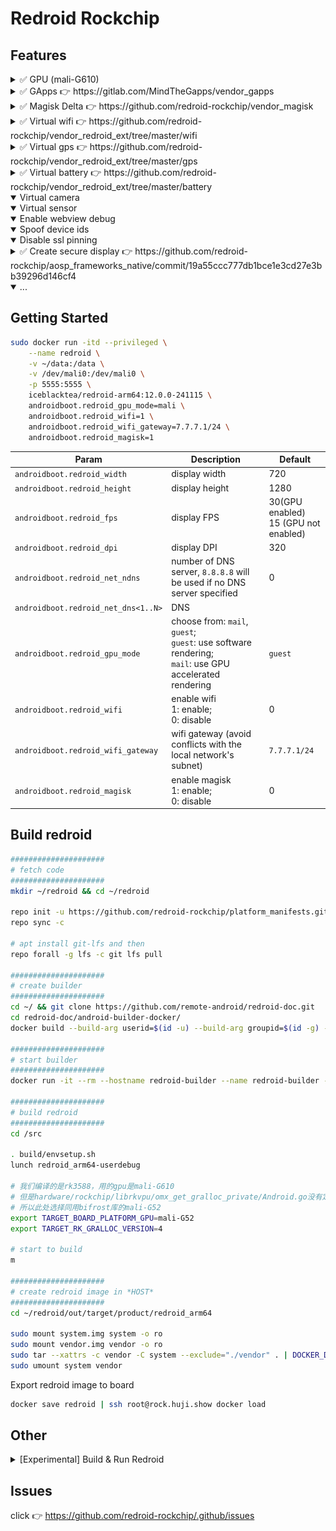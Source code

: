 # Redroid Rockchip

## Features

<details>
<summary> ✅ GPU (mali-G610) </summary>

<img src="https://raw.githubusercontent.com/redroid-rockchip/.github/main/images/mali.png"/>
</details>


<details>
<summary> ✅ GApps 👉 https://gitlab.com/MindTheGapps/vendor_gapps </summary>

<img src="https://raw.githubusercontent.com/redroid-rockchip/.github/main/images/gapps.png" width="432px" height="768px"/>
</details>


<details>
<summary> ✅ Magisk Delta 👉 https://github.com/redroid-rockchip/vendor_magisk </summary>

<img src="https://raw.githubusercontent.com/redroid-rockchip/.github/main/images/magisk.png" width="432px" height="768px"/>
</details>


<details>
<summary> ✅ Virtual wifi 👉 https://github.com/redroid-rockchip/vendor_redroid_ext/tree/master/wifi </summary>

##### Required
1. `mac80211_hwsim` kernel module in host
2. switch to `iptables-legacy` in host

<img src="https://raw.githubusercontent.com/redroid-rockchip/.github/main/images/wifi.png" width="432px" height="768px"/>
</details>


<details>
<summary> ✅ Virtual gps 👉 https://github.com/redroid-rockchip/vendor_redroid_ext/tree/master/gps </summary>

##### Update latitude and longitude
```bash
adb shell 'echo "LatitudeDegrees=30.281026818001678" > /data/vendor/gps/gnss'
adb shell 'echo "LongitudeDegrees=120.01934876982831" >> /data/vendor/gps/gnss'
adb shell 'echo "AltitudeMeters=1.60062531" >> /data/vendor/gps/gnss'
adb shell 'echo "BearingDegrees=0" >> /data/vendor/gps/gnss'
adb shell 'echo "SpeedMetersPerSec=0" >> /data/vendor/gps/gnss'
```

<img src="https://raw.githubusercontent.com/redroid-rockchip/.github/main/images/gps.png" width="432px" height="768px"/>
</details>

<details>
<summary> ✅ Virtual battery 👉 https://github.com/redroid-rockchip/vendor_redroid_ext/tree/master/battery </summary>

##### Update battery capacity
```bash
adb shell 'echo 88 > /data/vendor/battery/power_supply/battery/capacity'
```

<img src="https://raw.githubusercontent.com/redroid-rockchip/.github/main/images/battery.png" width="432px" height="768px"/>
</details>


<details open>
<summary> Virtual camera </summary>
</details>


<details open>
<summary> Virtual sensor </summary>
</details>


<details open>
<summary> Enable webview debug </summary>
</details>


<details open>
<summary> Spoof device ids </summary>
</details>


<details open>
<summary> Disable ssl pinning </summary>
</details>


<details>
<summary> ✅ Create secure display 👉 https://github.com/redroid-rockchip/aosp_frameworks_native/commit/19a55ccc777db1bce1e3cd27e3bb39296d146cf4</summary>
</details>


<details open>
<summary> ... </summary>
</details>

## Getting Started

```bash
sudo docker run -itd --privileged \
    --name redroid \
    -v ~/data:/data \
    -v /dev/mali0:/dev/mali0 \
    -p 5555:5555 \
    iceblacktea/redroid-arm64:12.0.0-241115 \
    androidboot.redroid_gpu_mode=mali \
    androidboot.redroid_wifi=1 \
    androidboot.redroid_wifi_gateway=7.7.7.1/24 \
    androidboot.redroid_magisk=1
```

| Param                               | Description                                                                                                | Default                                  |
|-------------------------------------|------------------------------------------------------------------------------------------------------------|------------------------------------------|
| `androidboot.redroid_width`         | display width                                                                                              | 720                                      |
| `androidboot.redroid_height`        | display height                                                                                             | 1280                                     |
| `androidboot.redroid_fps`           | display FPS                                                                                                | 30(GPU enabled)<br> 15 (GPU not enabled) |
| `androidboot.redroid_dpi`           | display DPI                                                                                                | 320                                      |
| `androidboot.redroid_net_ndns`      | number of DNS server, `8.8.8.8` will be used if no DNS server specified                                    | 0                                        |
| `androidboot.redroid_net_dns<1..N>` | DNS                                                                                                        |                                          |
| `androidboot.redroid_gpu_mode`      | choose from: `mail`, `guest`;<br>`guest`: use software rendering;<br>`mail`: use GPU accelerated rendering | `guest`                                  |
| `androidboot.redroid_wifi`          | enable wifi<br/>1: enable;<br/>0: disable                                                                  | 0                                        |
| `androidboot.redroid_wifi_gateway`  | wifi gateway (avoid conflicts with the local network's subnet)                                             | `7.7.7.1/24`                             |
| `androidboot.redroid_magisk`        | enable magisk<br/>1: enable;<br/>0: disable                                                                | 0                                        |

## Build redroid

```bash
#####################
# fetch code
#####################
mkdir ~/redroid && cd ~/redroid

repo init -u https://github.com/redroid-rockchip/platform_manifests.git -b redroid-12.0.0 --depth=1 --git-lfs
repo sync -c

# apt install git-lfs and then
repo forall -g lfs -c git lfs pull

#####################
# create builder
#####################
cd ~/ && git clone https://github.com/remote-android/redroid-doc.git
cd redroid-doc/android-builder-docker/
docker build --build-arg userid=$(id -u) --build-arg groupid=$(id -g) --build-arg username=$(id -un) -t redroid-builder .

#####################
# start builder
#####################
docker run -it --rm --hostname redroid-builder --name redroid-builder -v ~/redroid:/src redroid-builder

#####################
# build redroid
#####################
cd /src

. build/envsetup.sh
lunch redroid_arm64-userdebug

# 我们编译的是rk3588，用的gpu是mali-G610
# 但是hardware/rockchip/librkvpu/omx_get_gralloc_private/Android.go没有定义mali-G610
# 所以此处选择同用bifrost库的mali-G52
export TARGET_BOARD_PLATFORM_GPU=mali-G52
export TARGET_RK_GRALLOC_VERSION=4

# start to build
m

#####################
# create redroid image in *HOST*
#####################
cd ~/redroid/out/target/product/redroid_arm64

sudo mount system.img system -o ro
sudo mount vendor.img vendor -o ro
sudo tar --xattrs -c vendor -C system --exclude="./vendor" . | DOCKER_DEFAULT_PLATFORM=linux/arm64 docker import -c 'ENTRYPOINT ["/init", "androidboot.hardware=redroid"]' - redroid
sudo umount system vendor
```

Export redroid image to board
```bash
docker save redroid | ssh root@rock.huji.show docker load
```

## Other


<details>
<summary>[Experimental] Build & Run Redroid</summary>

#### Dependency

1. Install Python3, Git, [Docker](https://docs.docker.com/engine/install/ubuntu/#install-using-the-convenience-script), [Docker Compose](https://docs.docker.com/compose/install/linux/)

```bash
wget -qO- get.docker.com | bash
sudo apt-get update
sudo apt-get install -y python3 python3-pip git docker-compose-plugin
```

2. Install linktools library and add redroid repository

```bash
python3 -m pip install -U "linktools[container]"
ct-cntr repo add https://github.com/ice-black-tea/cntr-mobile  # fetch code from remote repository
```

#### Run redroid in arm64 Board

```bash
ct-cntr add redroid                                            # add redroid containers
ct-cntr config set \
    REDROID_COUNT=3 \
    REDROID_GPU_MODE=mali \
    REDROID_VIRTUAL_WIFI=true
ct-cntr up                                                     # start redroid containers
```

#### Build in x86_64 PC

Build the redroid image for the first time

```bash
ct-cntr add redroid-builder                                    # add redroid-builder container

#####################
# create and start builder
#####################
ct-cntr config set REDROID_BUILD_PATH=~/redroid                # set the path to store source code
ct-cntr config                                                 # check whether the docker configuration is correct
ct-cntr up                                                     # start redroid-builder container

#####################
# fetch code
#####################
ct-cntr exec redroid-builder init-repo -u https://github.com/redroid-rockchip/platform_manifests.git -b redroid-12.0.0
ct-cntr exec redroid-builder sync-repo

#####################
# build redroid
#####################
ct-cntr exec redroid-builder build-rk3588

#####################
# create redroid image
#####################
ct-cntr exec redroid-builder make-image
```

Build the redroid image for the second time
```bash
ct-cntr update
ct-cntr up                                                     # update code from remote repository
ct-cntr exec redroid-builder sync-repo
ct-cntr exec redroid-builder build-rk3588                      # build redroid
ct-cntr exec redroid-builder make-image                        # create redroid image
```

Export the redroid image to rockchip
```bash
docker save redroid | ssh root@rock.huji.show docker load
```

</details>

## Issues

click 👉 https://github.com/redroid-rockchip/.github/issues
